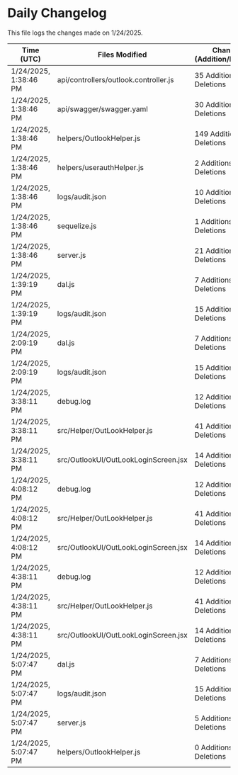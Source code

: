 # Daily Changelog

This file logs the changes made on 1/24/2025.

| Time (UTC)             | Files Modified                    | Changes (Addition/Deletion) |
|------------------------|-----------------------------------|-----------------------------|
| 1/24/2025, 1:38:46 PM | api/controllers/outlook.controller.js | 35 Additions & 11 Deletions |
| 1/24/2025, 1:38:46 PM | api/swagger/swagger.yaml | 30 Additions & 0 Deletions |
| 1/24/2025, 1:38:46 PM | helpers/OutlookHelper.js | 149 Additions & 2 Deletions |
| 1/24/2025, 1:38:46 PM | helpers/userauthHelper.js | 2 Additions & 0 Deletions |
| 1/24/2025, 1:38:46 PM | logs/audit.json | 10 Additions & 10 Deletions |
| 1/24/2025, 1:38:46 PM | sequelize.js | 1 Additions & 1 Deletions |
| 1/24/2025, 1:38:46 PM | server.js | 21 Additions & 25 Deletions |
| 1/24/2025, 1:39:19 PM | dal.js | 7 Additions & 9 Deletions|
| 1/24/2025, 1:39:19 PM | logs/audit.json | 15 Additions & 15 Deletions|
| 1/24/2025, 2:09:19 PM | dal.js | 7 Additions & 9 Deletions|
| 1/24/2025, 2:09:19 PM | logs/audit.json | 15 Additions & 15 Deletions|
| 1/24/2025, 3:38:11 PM | debug.log | 12 Additions & 0 Deletions|
| 1/24/2025, 3:38:11 PM | src/Helper/OutLookHelper.js | 41 Additions & 15 Deletions|
| 1/24/2025, 3:38:11 PM | src/OutlookUI/OutLookLoginScreen.jsx | 14 Additions & 5 Deletions|
| 1/24/2025, 4:08:12 PM | debug.log | 12 Additions & 0 Deletions|
| 1/24/2025, 4:08:12 PM | src/Helper/OutLookHelper.js | 41 Additions & 15 Deletions|
| 1/24/2025, 4:08:12 PM | src/OutlookUI/OutLookLoginScreen.jsx | 14 Additions & 5 Deletions|
| 1/24/2025, 4:38:11 PM | debug.log | 12 Additions & 0 Deletions|
| 1/24/2025, 4:38:11 PM | src/Helper/OutLookHelper.js | 41 Additions & 15 Deletions|
| 1/24/2025, 4:38:11 PM | src/OutlookUI/OutLookLoginScreen.jsx | 14 Additions & 5 Deletions|
| 1/24/2025, 5:07:47 PM | dal.js | 7 Additions & 9 Deletions|
| 1/24/2025, 5:07:47 PM | logs/audit.json | 15 Additions & 15 Deletions|
| 1/24/2025, 5:07:47 PM | server.js | 5 Additions & 1 Deletions|
| 1/24/2025, 5:07:47 PM | helpers/OutlookHelper.js | 0 Additions & 0 Deletions|
